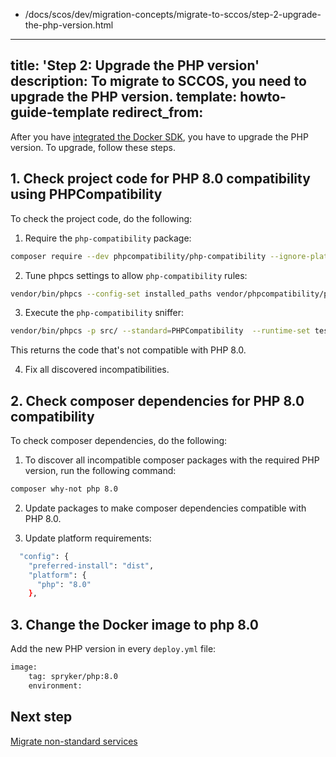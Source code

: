   - /docs/scos/dev/migration-concepts/migrate-to-sccos/step-2-upgrade-the-php-version.html
---
title: 'Step 2: Upgrade the PHP version'
description: To migrate to SCCOS, you need to upgrade the PHP version.
template: howto-guide-template
redirect_from:
---

After you have [integrated the Docker SDK](/docs/scos/dev/migration-concepts/migrate-to-sccos/step-1-integrate-the-docker-sdk.html), you have to upgrade the PHP version. 
To upgrade, follow these steps.

## 1. Check project code for PHP 8.0 compatibility using PHPCompatibility

To check the project code, do the following:

1. Require the `php-compatibility` package:

```bash
composer require --dev phpcompatibility/php-compatibility --ignore-platform-reqs
```

2. Tune phpcs settings to allow `php-compatibility` rules:
```bash
vendor/bin/phpcs --config-set installed_paths vendor/phpcompatibility/php-compatibility
```

3. Execute the `php-compatibility` sniffer:

```bash
vendor/bin/phpcs -p src/ --standard=PHPCompatibility  --runtime-set testVersion 8.0
```
This returns the code that's not compatible with PHP 8.0.

4. Fix all discovered incompatibilities.

## 2. Check composer dependencies for PHP 8.0 compatibility

To check composer dependencies, do the following:

1. To discover all incompatible composer packages with the required PHP version, run the following command:

```bash
composer why-not php 8.0
```
2. Update packages to make composer dependencies compatible with PHP 8.0.

3. Update platform requirements:

```bash
  "config": {
    "preferred-install": "dist",
    "platform": {
      "php": "8.0"
    },
```

## 3. Change the Docker image to php 8.0

Add the new PHP version in every `deploy.yml` file:

```bash
image:
    tag: spryker/php:8.0
    environment:
```

## Next step
 [Migrate non-standard services](/docs/scos/dev/migration-concepts/migrate-to-sccos/step-3-migrate-non-standard-services.html)
